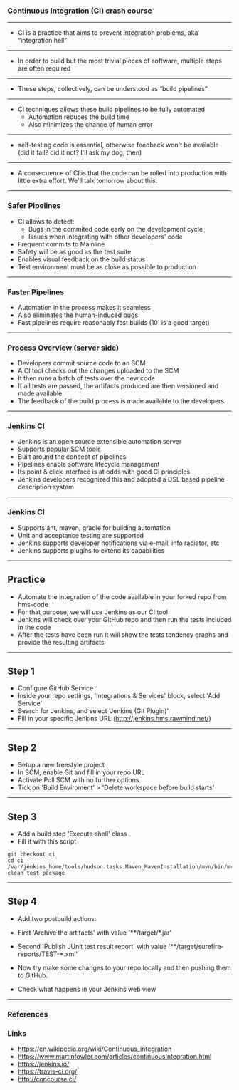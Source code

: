 ### Continuous Integration (CI) crash course

---

- CI is a practice that aims to prevent integration problems, aka “integration hell”

---

- In order to build but the most trivial pieces of software, multiple steps are often required

---

- These steps, collectively, can be understood as “build pipelines”

---

- CI techniques allows these build pipelines to be fully automated
	- Automation reduces the build time
	- Also minimizes the chance of human error

---

- self-testing code is essential, otherwise feedback won't be available (did it fail? did it not? I'll ask my dog, then)

---

- A consecuence of CI is that the code can be rolled into production with little extra effort.  We'll talk tomorrow about this.

---

### Safer Pipelines

- CI allows to detect:
	- Bugs in the commited code early on the development cycle
	- Issues when integrating with other developers' code
- Frequent commits to Mainline
- Safety will be as good as the test suite
- Enables visual feedback on the build status
- Test environment must be as close as possible to production

---

### Faster Pipelines

- Automation in the process makes it seamless
- Also eliminates the human-induced bugs
- Fast pipelines require reasonably fast builds (10' is a good target)

---

### Process Overview (server side)

- Developers commit source code to an SCM
- A CI tool checks out the changes uploaded to the SCM
- It then runs a batch of tests over the new code
- If all tests are passed, the artifacts produced are then versioned and made available
- The feedback of the build process is made available to the developers

---

### Jenkins CI

- Jenkins is an open source extensible automation server
- Supports popular SCM tools 
- Built around the concept of pipelines
- Pipelines enable software lifecycle management
- Its point & click interface is at odds with good CI principles
- Jenkins developers recognized this and adopted a DSL based pipeline description system

---

### Jenkins CI

- Supports ant, maven, gradle for building automation
- Unit and acceptance testing are supported 
- Jenkins supports developer notifications via e-mail, info radiator, etc
- Jenkins supports plugins to extend its capabilities

---

## Practice

- Automate the integration of the code available in your forked repo from hms-code
- For that purpose, we will use Jenkins as our CI tool
- Jenkins will check over your GitHub repo and then run the tests included in the code
- After the tests have been run it will show the tests tendency graphs and provide the resulting artifacts

---

## Step 1

- Configure GitHub Service
- Inside your repo settings, 'Integrations & Services' block, select 'Add Service'
- Search for Jenkins, and select 'Jenkins (Git Plugin)'
- Fill in your specific Jenkins URL (http://jenkins.hms.rawmind.net/)

---

## Step 2

- Setup a new freestyle project
- In SCM, enable Git and fill in your repo URL
- Activate Poll SCM with no further options
- Tick on 'Build Enviroment' > 'Delete workspace before build starts'

---

## Step 3

- Add a build step 'Execute shell' class
- Fill it with this script

```
git checkout ci
cd ci
/var/jenkins_home/tools/hudson.tasks.Maven_MavenInstallation/mvn/bin/mvn clean test package

```

---

## Step 4

- Add two postbuild actions:
- First 'Archive the artifacts' with value '\*\*/target/\*.jar'
- Second 'Publish JUnit test result report' with value '\*\*/target/surefire-reports/TEST-\*.xml'

- Now try make some changes to your repo locally and then pushing them to GitHub.
- Check what happens in your Jenkins web view

---

### References

### Links

- https://en.wikipedia.org/wiki/Continuous_integration
- https://www.martinfowler.com/articles/continuousIntegration.html
- https://jenkins.io/
- https://travis-ci.org/
- http://concourse.ci/
